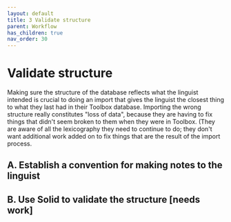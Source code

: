 ```yaml
---
layout: default
title: 3 Validate structure
parent: Workflow
has_children: true
nav_order: 30
---
```

# Validate structure
Making sure the structure of the database reflects what the linguist intended is crucial to doing an import that gives the linguist the closest thing to what they last had in their Toolbox database.  Importing the wrong structure really constitutes "loss of data", because they are having to fix things that didn't seem broken to them when they were in Toolbox.  (They are aware of all the lexicography they need to continue to do; they don't want additional work added on to fix things that are the result of the import process.

## A. Establish a convention for making notes to the linguist

## B. Use Solid to validate the structure [needs work]
